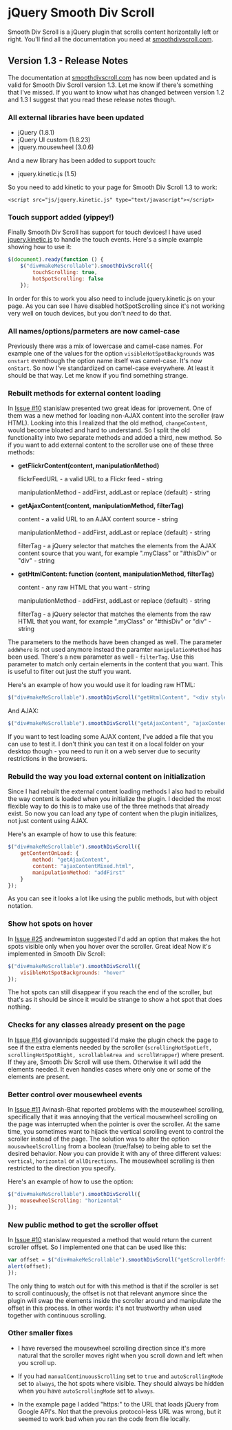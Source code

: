 # jQuery Smooth Div Scroll
Smooth Div Scroll is a jQuery plugin that scrolls content horizontally left or right. You'll find all the documentation you need at [smoothdivscroll.com](http://www.smoothdivscroll.com).

## Version 1.3 - Release Notes
The documentation at [smoothdivscroll.com](http://www.smoothdivscroll.com) has now been updated and is valid for Smooth Div Scroll version 1.3. Let me know if there's something that I've missed. If you want to know what has changed between version 1.2 and 1.3 I suggest that you read these release notes though.

### All external libraries have been updated
* jQuery (1.8.1)
* jQuery UI custom (1.8.23)
* jquery.mousewheel (3.0.6)

And a new library has been added to support touch:

* jquery.kinetic.js (1.5)

So you need to add kinetic to your page for Smooth Div Scroll 1.3 to work:
```
<script src="js/jquery.kinetic.js" type="text/javascript"></script>
```


### Touch support added (yippey!)
Finally Smooth Div Scroll has support for touch devices! I have used [jquery.kinetic.js](https://github.com/davetayls/jquery.kinetic) to handle the touch events. Here's a simple example showing how to use it:

```javascript
$(document).ready(function () {
	$("div#makeMeScrollable").smoothDivScroll({
		touchScrolling: true,
		hotSpotScrolling: false
	});
```
In order for this to work you also need to include jquery.kinetic.js on your page. As you can see I have disabled hotSpotScrolling since it's not working very well on touch devices, but you don't *need* to do that.


### All names/options/parmeters are now camel-case
Previously there was a mix of lowercase and camel-case names. For example one of the values for the option ```visibleHotSpotBackgrounds``` was ```onstart``` eventhough the option name itself was camel-case. It's now ```onStart```. So now I've standardized on camel-case everywhere. At least it should be that way. Let me know if you find something strange.


### Rebuilt methods for external content loading
In [Issue #10](https://github.com/tkahn/Smooth-Div-Scroll/issues/10) stanislaw presented two great ideas for iprovement. One of them was a new method for loading non-AJAX content into the scroller (raw HTML). Looking into this I realized that the old method, ```changeContent```, would become bloated and hard to understand. So I split the old functionality into two separate methods and added a third, new method. So if you want to add external content to the scroller use one of these three methods:

* **getFlickrContent(content, manipulationMethod)**

  flickrFeedURL - a valid URL to a Flickr feed - string

  manipulationMethod - addFirst, addLast or replace (default) - string

* **getAjaxContent(content, manipulationMethod, filterTag)**

  content - a valid URL to an AJAX content source - string

  manipulationMethod - addFirst, addLast or replace (default) - string

  filterTag - a jQuery selector that matches the elements from the AJAX content source that you want, for example ".myClass" or "#thisDiv" or "div" - string

* **getHtmlContent: function (content, manipulationMethod, filterTag)**

  content - any raw HTML that you want - string

  manipulationMethod - addFirst, addLast or replace (default) - string

  filterTag - a jQuery selector that matches the elements from the raw HTML that you want, for example ".myClass" or "#thisDiv" or "div" - string

The parameters to the methods have been changed as well. The parameter ```addWhere``` is not used anymore instead the paramter ```manipulationMethod``` has been used. There's a new parameter as well - ```filterTag```. Use this parameter to match only certain elements in the content that you want. This is useful to filter out just the stuff you want.

Here's an example of how you would use it for loading raw HTML:

```javascript
$("div#makeMeScrollable").smoothDivScroll("getHtmlContent", "<div style='width: 300px; float: left;'><p>Hi ho I'm a little paragraph</p></div>", "addLast");
```
And AJAX:
```javascript
$("div#makeMeScrollable").smoothDivScroll("getAjaxContent", "ajaxContentMixed.html", "replace");
```
If you want to test loading some AJAX content, I've added a file that you can use to test it. I don't think you can test it on a local folder on your desktop though - you need to run it on a web server due to security restrictions in the browsers.

### Rebuild the way you load external content on initialization
Since I had rebuilt the external content loading methods I also had to rebuild the way content is loaded when you initialize the plugin. I decided the most flexible way to do this is to make use of the three methods that already exist. So now you can load any type of content when the plugin initializes, not just content using AJAX.

Here's an example of how to use this feature:

```javascript
$("div#makeMeScrollable").smoothDivScroll({
	getContentOnLoad: {
		method: "getAjaxContent",
		content: "ajaxContentMixed.html",
		manipulationMethod: "addFirst"
	}
});
```
As you can see it looks a lot like using the public methods, but with object notation.


### Show hot spots on hover
In [Issue #25](https://github.com/tkahn/Smooth-Div-Scroll/issues/25) andrewminton suggested I'd add an option that makes the hot spots visible only when you hover over the scroller. Great idea! Now it's implemented in Smooth Div Scroll:

```javascript
$("div#makeMeScrollable").smoothDivScroll({
	visibleHotSpotBackgrounds: "hover"
});
```
The hot spots can still disappear if you reach the end of the scroller, but that's as it should be since it would be strange to show a hot spot that does nothing.


### Checks for any classes already present on the page
In [Issue #14](https://github.com/tkahn/Smooth-Div-Scroll/issues/14) giovannipds suggested I'd make the plugin check the page to see if the extra elements needed by the scroller (```scrollingHotSpotLeft, scrollingHotSpotRight, scrollableArea and scrollWrapper```) where present. If they are, Smooth Div Scroll will use them. Otherwise it will add the elements needed. It even handles cases where only one or some of the elements are present.


### Better control over mousewheel events
In [Issue #11](https://github.com/tkahn/Smooth-Div-Scroll/pull/11) Avinash-Bhat reported problems with the mousewheel scrolling, specifically that it was annoying that the vertical mousewheel scrolling on the page was interrupted when the pointer is over the scroller. At the same time, you sometimes want to hijack the vertical scrolling event to control the scroller instead of the page. The solution was to alter the option ```mousewheelScrolling``` from a boolean (true/false) to being able to set the desired behavior. Now you can provide it with any of three different values: ```vertical```, ```horizontal``` or ```allDirections```. The mousewheel scrolling is then restricted to the direction you specify.

Here's an example of how to use the option:
```javascript
$("div#makeMeScrollable").smoothDivScroll({
	mousewheelScrolling: "horizontal"
});
```


### New public method to get the scroller offset
In [Issue #10](https://github.com/tkahn/Smooth-Div-Scroll/issues/10) stanislaw requested a method that would return the current scroller offset. So I implemented one that can be used like this:

```javascript
var offset = $("div#makeMeScrollable").smoothDivScroll("getScrollerOffset");
alert(offset);
});
```
The only thing to watch out for with this method is that if the scroller is set to scroll continuously, the offset is not that relevant anymore since the plugin will swap the elements inside the scroller around and manipulate the offset in this process. In other words: it's not trustworthy when used together with continuous scrolling.


### Other smaller fixes
* I have reversed the mousewheel scrolling direction since it's more natural that the scroller moves right when you scroll down and left when you scroll up. 

* If you had ```manualContinuousScrolling``` set to ```true``` and ```autoScrollingMode``` set to ```always```, the hot spots where visible. They should always be hidden when you have ```autoScrollingMode``` set to ```always```.

* In the example page I added "https:" to the URL that loads jQuery from Google API's. Not that the prevoius protocol-less URL was wrong, but it seemed to work bad when you ran the code from file locally.